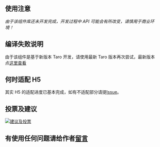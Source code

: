 ## 使用注意

_由于该组件库还未开发完成，开发过程中 API 可能会有所改变，请慎用于商业环境！_

## 编译失败说明

由于该组件是基于新版本 Taro 开发，请使用最新 Taro 版本再次尝试，最新版本点[这里查看](https://github.com/NervJS/taro/releases)

## 何时适配 H5

其实 H5 的适配进度已基本完成，如有不适配部分请提[Issue](https://github.com/yinLiangDream/mp-colorui/issues)。

## 投票及建议

[![建议及投票](https://feathub.com/yinLiangDream/mp-colorui?format=svg)](https://feathub.com/yinLiangDream/mp-colorui)

## 有使用任何问题请给作者[留言](https://github.com/yinLiangDream/mp-colorui/issues)

